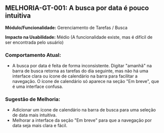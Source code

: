 ## MELHORIA-GT-001: A busca por data é pouco intuitiva

**Módulo/Funcionalidade:** Gerenciamento de Tarefas / Busca

**Impacto na Usabilidade:** Médio (A funcionalidade existe, mas é difícil de ser encontrada pelo usuário)

### Comportamento Atual:
* A busca por data é feita de forma inconsistente. Digitar "amanhã" na barra de busca retorna as tarefas do dia seguinte, mas não há uma interface clara ou ícone de calendário na barra para facilitar a navegação. O ícone de calendário só aparece na seção "Em breve", que é uma interface confusa.

### Sugestão de Melhoria:
* Adicionar um ícone de calendário na barra de busca para uma seleção de data mais intuitiva.
* Melhorar a interface da seção "Em breve" para que a navegação por data seja mais clara e fácil.
